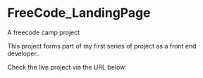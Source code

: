 # FreeCode_LandingPage
A freecode camp project

This project forms part of my first series of project as a front end developer..

Check the live project via the URL below:

